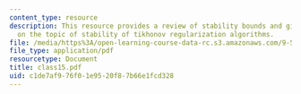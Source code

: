 ```yaml
---
content_type: resource
description: This resource provides a review of stability bounds and gives information
  on the topic of stability of tikhonov regularization algorithms.
file: /media/https%3A/open-learning-course-data-rc.s3.amazonaws.com/9-520-statistical-learning-theory-and-applications-spring-2006/c1de7af976f01e9520f87b66e1fcd328_class15.pdf
file_type: application/pdf
resourcetype: Document
title: class15.pdf
uid: c1de7af9-76f0-1e95-20f8-7b66e1fcd328
---
```

